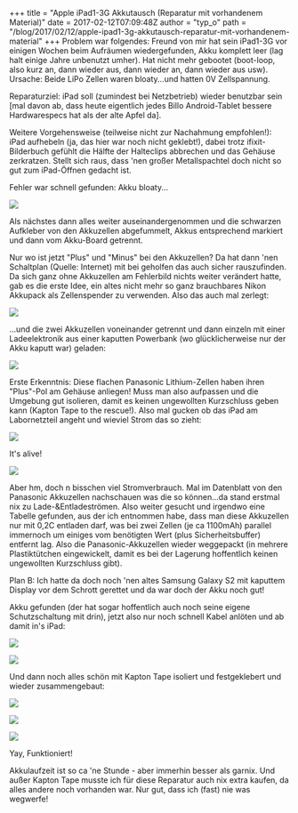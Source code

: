 +++
title = "Apple iPad1-3G Akkutausch (Reparatur mit vorhandenem Material)"
date = 2017-02-12T07:09:48Z
author = "typ_o"
path = "/blog/2017/02/12/apple-ipad1-3g-akkutausch-reparatur-mit-vorhandenem-material"
+++
Problem war folgendes: Freund von mir hat sein iPad1-3G vor einigen
Wochen beim Aufräumen wiedergefunden, Akku komplett leer (lag halt
einige Jahre unbenutzt umher). Hat nicht mehr gebootet (boot-loop, also
kurz an, dann wieder aus, dann wieder an, dann wieder aus usw). Ursache:
Beide LiPo Zellen waren bloaty...und hatten 0V Zellspannung.

Reparaturziel: iPad soll (zumindest bei Netzbetrieb) wieder benutzbar
sein \[mal davon ab, dass heute eigentlich jedes Billo Android-Tablet
bessere Hardwarespecs hat als der alte Apfel da\].

Weitere Vorgehensweise (teilweise nicht zur Nachahmung empfohlen\!):  
iPad aufhebeln (ja, das hier war noch nicht geklebt\!), dabei trotz
ifixit-Bilderbuch gefühlt die Hälfte der Halteclips abbrechen und das
Gehäuse zerkratzen. Stellt sich raus, dass 'nen großer Metallspachtel
doch nicht so gut zum iPad-Öffnen gedacht ist.

Fehler war schnell gefunden: Akku bloaty...

[![](/media/ipad-bloaty1.serendipityThumb.jpg)](/media/ipad-bloaty1.jpg)

Als nächstes dann alles weiter auseinandergenommen und die schwarzen
Aufkleber von den Akkuzellen abgefummelt, Akkus entsprechend markiert
und dann vom Akku-Board getrennt.

Nur wo ist jetzt "Plus" und "Minus" bei den Akkuzellen? Da hat dann
'nen Schaltplan (Quelle: Internet) mit bei geholfen das auch sicher
rauszufinden.
Da sich ganz ohne Akkuzellen am Fehlerbild nichts weiter verändert
hatte, gab es die erste Idee, ein altes nicht mehr so ganz brauchbares
Nikon Akkupack als Zellenspender zu verwenden. Also das auch mal
zerlegt:

[![](/media/DSC_0026.serendipityThumb.JPG)](/media/DSC_0026.JPG)

...und die zwei Akkuzellen voneinander getrennt und dann einzeln mit
einer Ladeelektronik aus einer kaputten Powerbank (wo glücklicherweise
nur der Akku kaputt war) geladen:

[![](/media/DSC_0052.serendipityThumb.JPG)](/media/DSC_0052.JPG)

Erste Erkenntnis: Diese flachen Panasonic Lithium-Zellen haben ihren
"Plus"-Pol am Gehäuse anliegen! Muss man also aufpassen und die
Umgebung gut isolieren, damit es keinen ungewollten Kurzschluss geben
kann (Kapton Tape to the rescue!).
Also mal gucken ob das iPad am Labornetzteil angeht und wieviel Strom
das so zieht:

[![](/media/ipad-alive.serendipityThumb.jpg)](/media/ipad-alive.jpg)

It's alive!

[![](/media/DSC_0105.serendipityThumb.JPG)](/media/DSC_0105.JPG)

Aber hm, doch n bisschen viel Stromverbrauch. Mal im Datenblatt von den
Panasonic Akkuzellen nachschauen was die so können\...da stand erstmal
nix zu Lade-&Entladeströmen. Also weiter gesucht und irgendwo eine
Tabelle gefunden, aus der ich entnommen habe, dass man diese Akkuzellen
nur mit 0,2C entladen darf, was bei zwei Zellen (je ca 1100mAh) parallel
immernoch um einiges vom benötigten Wert (plus Sicherheitsbuffer)
entfernt lag.
Also die Panasonic-Akkuzellen wieder weggepackt (in mehrere
Plastiktütchen eingewickelt, damit es bei der Lagerung hoffentlich
keinen ungewollten Kurzschluss gibt).

Plan B: Ich hatte da doch noch 'nen altes Samsung Galaxy S2 mit
kaputtem Display vor dem Schrott gerettet und da war doch der Akku noch
gut!

Akku gefunden (der hat sogar hoffentlich auch noch seine eigene
Schutzschaltung mit drin), jetzt also nur noch schnell Kabel anlöten und
ab damit in's iPad:

[![](/media/DSC_0107.serendipityThumb.JPG)](/media/DSC_0107.JPG)

[![](/media/DSC_0112.serendipityThumb.JPG)](/media/DSC_0112.JPG)

Und dann noch alles schön mit Kapton Tape isoliert und festgeklebert und
wieder zusammengebaut:

[![](/media/DSC_0124.serendipityThumb.JPG)](/media/DSC_0124.JPG)

[![](/media/DSC_0132.serendipityThumb.JPG)](/media/DSC_0132.JPG)

[![](/media/itsalive1.serendipityThumb.jpg)](/media/itsalive1.jpg)

Yay, Funktioniert!

Akkulaufzeit ist so ca 'ne Stunde - aber immerhin besser als garnix.
Und außer Kapton Tape musste ich für diese Reparatur auch nix extra
kaufen, da alles andere noch vorhanden war. Nur gut, dass ich (fast) nie
was wegwerfe!
